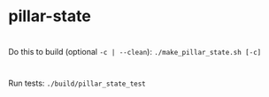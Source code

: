 # pillar-state

#
Do this to build (optional `-c | --clean`):
`./make_pillar_state.sh [-c]`

#
Run tests:
`./build/pillar_state_test`
